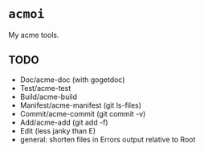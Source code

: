 # `acmoi`

My acme tools.

## TODO

- Doc/acme-doc (with gogetdoc)
- Test/acme-test
- Build/acme-build
- Manifest/acme-manifest (git ls-files)
- Commit/acme-commit (git commit -v)
- Add/acme-add (git add -f)
- Edit (less janky than E)
- general: shorten files in Errors output relative to Root
